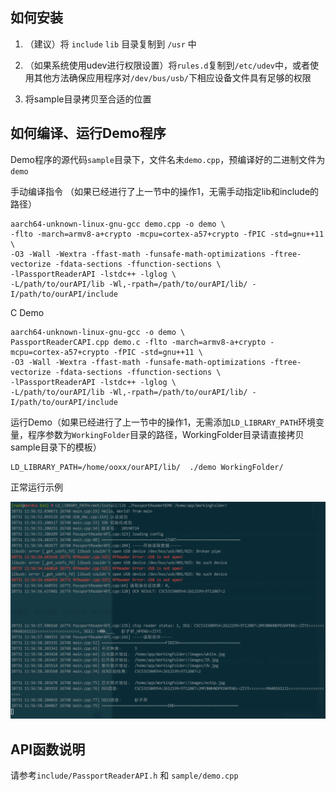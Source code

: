 ## 如何安装

1. （建议）将 ```include``` ```lib``` 目录复制到 ```/usr``` 中

2. （如果系统使用udev进行权限设置）将```rules.d```复制到```/etc/udev```中，或者使用其他方法确保应用程序对```/dev/bus/usb/```下相应设备文件具有足够的权限
3. 将sample目录拷贝至合适的位置



## 如何编译、运行Demo程序

Demo程序的源代码```sample```目录下，文件名未```demo.cpp```，预编译好的二进制文件为```demo```

手动编译指令 （如果已经进行了上一节中的操作1，无需手动指定lib和include的路径）

```shell
aarch64-unknown-linux-gnu-gcc demo.cpp -o demo \
-flto -march=armv8-a+crypto -mcpu=cortex-a57+crypto -fPIC -std=gnu++11 \
-O3 -Wall -Wextra -ffast-math -funsafe-math-optimizations -ftree-vectorize -fdata-sections -ffunction-sections \
-lPassportReaderAPI -lstdc++ -lglog \
-L/path/to/ourAPI/lib -Wl,-rpath=/path/to/ourAPI/lib/ -I/path/to/ourAPI/include
```

C Demo

```shell
aarch64-unknown-linux-gnu-gcc -o demo \
PassportReaderCAPI.cpp demo.c -flto -march=armv8-a+crypto -mcpu=cortex-a57+crypto -fPIC -std=gnu++11 \
-O3 -Wall -Wextra -ffast-math -funsafe-math-optimizations -ftree-vectorize -fdata-sections -ffunction-sections \
-lPassportReaderAPI -lstdc++ -lglog \
-L/path/to/ourAPI/lib -Wl,-rpath=/path/to/ourAPI/lib/ -I/path/to/ourAPI/include
```



运行Demo（如果已经进行了上一节中的操作1，无需添加```LD_LIBRARY_PATH```环境变量，程序参数为```WorkingFolder```目录的路径，WorkingFolder目录请直接拷贝sample目录下的模板）

```shell
LD_LIBRARY_PATH=/home/ooxx/ourAPI/lib/  ./demo WorkingFolder/
```

正常运行示例

![示例输出](./DemoOutput.png)



## API函数说明

请参考```include/PassportReaderAPI.h``` 和 ```sample/demo.cpp```

